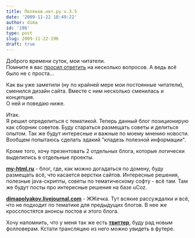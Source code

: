 ```yaml
---
title: Поляков.нет.ру v.3.5
date: '2009-11-22 18:49:22'
author: dima
id: '196'
type: post
slug: 2009-11-22-196
draft: true
---
```


Доброго времени суток, мои читатели.  
Помните я вас [просил ответить](/blog/2009-10-04-190) на несколько вопросов. А ведь всё было не с проста...

Как вы уже заметили (ну по крайней мере мои постоянные читатели), сменился дизайн сайта. Вместе с ним несколько сменилась и концепция.  
О ней и поведаю ниже.

Итак.  
Я решил определиться с тематикой. Теперь данный блог позиционирую как сборник советов. Буду стараться размещать советы и делиться опытом. Так же будут интересные и важные по моему мнению новости. Вообщем попытаюсь сделать эдакий "кладезь полезной информации".

Кроме того, хочу презентовать 2 отдельных блога, которые логически выделились в отдельные проекты.

**[my-html.ru](https://my-html.ru)** - блог, где, как можно догадаться по домену, буду размещать всё, что касается верстки сайтов. Интересные решения, полезные java-скрипты, советы по тематическому софту - всё там. Там же будут посты про интересные решения на базе uCoz.

**[dimapolyakov.livejournal.com](https://dimapolyakov.livejournal.com)** - ЖЖечка. Тут всякие рассуждалки и всё, что не подходит по тематике для предыдущих блогов. В нее же кросспостятся анонсы постов и этого блога.

Хочу напомнить, что у меня так же есть **[твиттер](https://twitter.com/dpolyakov)**, буду рад новым фолловерам. Кстати трансляцию из него можно увидеть в футере.